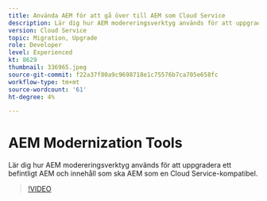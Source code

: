 ```yaml
---
title: Använda AEM för att gå över till AEM som Cloud Service
description: Lär dig hur AEM modereringsverktyg används för att uppgradera ett befintligt AEM och innehåll som ska AEM som en Cloud Service-kompatibel.
version: Cloud Service
topic: Migration, Upgrade
role: Developer
level: Experienced
kt: 8629
thumbnail: 336965.jpeg
source-git-commit: f22a37f80a9c9698718e1c75576b7ca705e658fc
workflow-type: tm+mt
source-wordcount: '61'
ht-degree: 4%

---
```



# AEM Modernization Tools

Lär dig hur AEM modereringsverktyg används för att uppgradera ett befintligt AEM och innehåll som ska AEM som en Cloud Service-kompatibel.

>[!VIDEO](https://video.tv.adobe.com/v/336965/?quality=12&learn=on)
